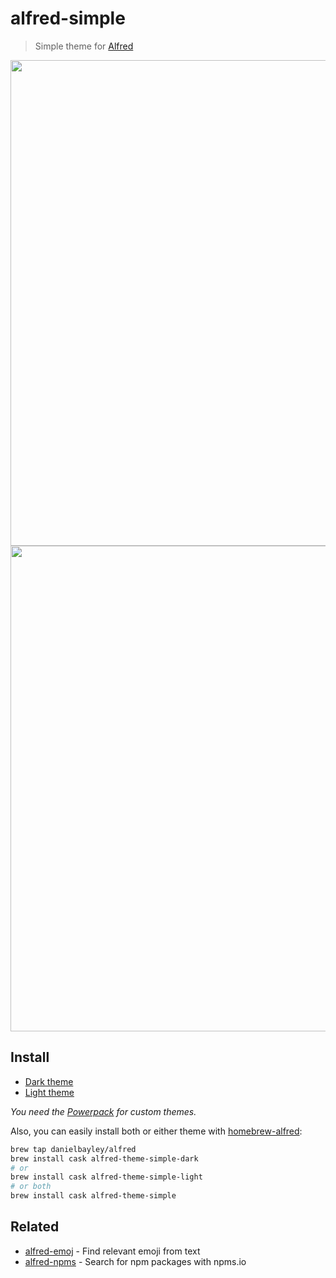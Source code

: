 # alfred-simple

> Simple theme for [Alfred](https://www.alfredapp.com)

<img src="screenshot-dark.png" width="777">
<img src="screenshot-light.png" width="777">

## Install

- [Dark theme](https://www.alfredapp.com/extras/theme/p0sqEZNzT0/)
- [Light theme](https://www.alfredapp.com/extras/theme/wYHL5VH6EE/)

*You need the [Powerpack](https://www.alfredapp.com/powerpack/) for custom themes.*

Also, you can easily install both or either theme with [homebrew-alfred](https://github.com/danielbayley/homebrew-alfred):

```sh
brew tap danielbayley/alfred
brew install cask alfred-theme-simple-dark
# or
brew install cask alfred-theme-simple-light
# or both
brew install cask alfred-theme-simple
```

## Related

- [alfred-emoj](https://github.com/sindresorhus/alfred-emoj) - Find relevant emoji from text
- [alfred-npms](https://github.com/sindresorhus/alfred-npms) - Search for npm packages with npms.io
